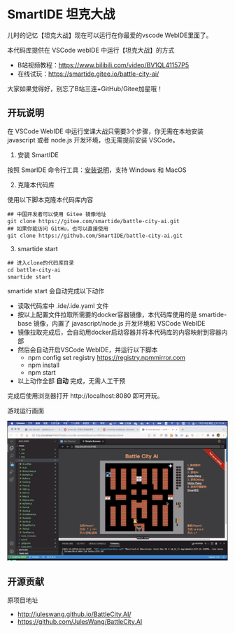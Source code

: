 # SmartIDE 坦克大战

儿时的记忆【坦克大战】现在可以运行在你最爱的vscode WebIDE里面了。

本代码库提供在 VSCode webIDE 中运行【坦克大战】的方式

- B站视频教程：https://www.bilibili.com/video/BV1QL41157P5
- 在线试玩：https://smartide.gitee.io/battle-city-ai/

大家如果觉得好，别忘了B站三连+GitHub/Gitee加星哦！

## 开玩说明

在 VSCode WebIDE 中运行堂课大战只需要3个步骤，你无需在本地安装 javascript 或者 node.js 开发环境，也无需提前安装 VSCode。

1. 安装 SmartIDE

  按照 SmarIDE 命令行工具：[安装说明](https://smartide.cn/zh/docs/install/)，支持 Windows 和 MacOS

2. 克隆本代码库

  使用以下脚本克隆本代码库内容
  ```shell
  ## 中国开发者可以使用 Gitee 镜像地址
  git clone https://gitee.com/smartide/battle-city-ai.git
  ## 如果你能访问 GitHu，也可以直接使用
  git clone https://github.com/SmartIDE/battle-city-ai.git
  ```

3. smartide start

  ```shell
  ## 进入clone的代码库目录
  cd battle-city-ai
  smartide start
  ```

smartide start 会自动完成以下动作

- 读取代码库中 .ide/.ide.yaml 文件
- 按以上配置文件拉取所需要的docker容器镜像，本代码库使用的是 smartide-base 镜像，内置了 javascript/node.js 开发环境和 VSCode WebIDE
- 镜像拉取完成后，会自动用docker启动容器并将本代码库的内容映射到容器内部
- 然后会自动开启VSCode WebIDE，并运行以下脚本
    - npm config set registry https://registry.npmmirror.com
    - npm install
    - npm start
- 以上动作全部 **自动** 完成，无需人工干预

完成后使用浏览器打开 http://localhost:8080 即可开玩。

游戏运行画面

![坦克大战](tank-game.png)


## 开源贡献

原项目地址

- http://juleswang.github.io/BattleCity.AI/
- https://github.com/JulesWang/BattleCity.AI
